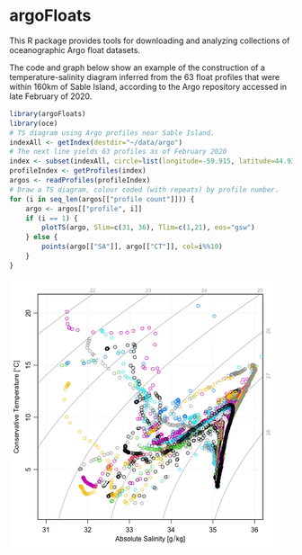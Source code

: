 # argoFloats

This R package provides tools for downloading and analyzing collections of
oceanographic Argo float datasets.

The code and graph below show an example of the construction of a
temperature-salinity diagram inferred from the 63 float profiles that were
within 160km of Sable Island, according to the Argo repository accessed in late
February of 2020.
```R
library(argoFloats)
library(oce)
# TS diagram using Argo profiles near Sable Island.
indexAll <- getIndex(destdir="~/data/argo")
# The next line yields 63 profiles as of February 2020
index <- subset(indexAll, circle=list(longitude=-59.915, latitude=44.934, radius=180))
profileIndex <- getProfiles(index)
argos <- readProfiles(profileIndex)
# Draw a TS diagram, colour coded (with repeats) by profile number.
for (i in seq_len(argos[["profile count"]])) {
    argo <- argos[["profile", i]]
    if (i == 1) {
        plotTS(argo, Slim=c(31, 36), Tlim=c(1,21), eos="gsw")
    } else {
        points(argo[["SA"]], argo[["CT"]], col=i%%10)
    }
}
```

![Sample TS plot.](exampleTS.png)

